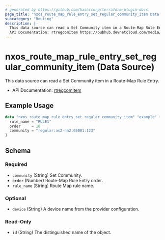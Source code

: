 ```yaml
---
# generated by https://github.com/hashicorp/terraform-plugin-docs
page_title: "nxos_route_map_rule_entry_set_regular_community_item Data Source - terraform-provider-nxos"
subcategory: "Routing"
description: |-
  This data source can read a Set Community item in a Route-Map Rule Entry.
  API Documentation: rtregcomItem https://pubhub.devnetcloud.com/media/dme-docs-10-2-2/docs/Routing%20and%20Forwarding/rtregcom:Item/
---
```


# nxos_route_map_rule_entry_set_regular_community_item (Data Source)

This data source can read a Set Community item in a Route-Map Rule Entry.

- API Documentation: [rtregcomItem](https://pubhub.devnetcloud.com/media/dme-docs-10-2-2/docs/Routing%20and%20Forwarding/rtregcom:Item/)

## Example Usage

```terraform
data "nxos_route_map_rule_entry_set_regular_community_item" "example" {
  rule_name = "RULE1"
  order     = 10
  community = "regular:as2-nn2:65001:123"
}
```

<!-- schema generated by tfplugindocs -->
## Schema

### Required

- `community` (String) Set Community.
- `order` (Number) Route-Map Rule Entry order.
- `rule_name` (String) Route Map rule name.

### Optional

- `device` (String) A device name from the provider configuration.

### Read-Only

- `id` (String) The distinguished name of the object.
